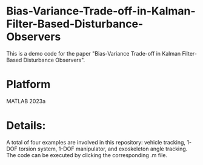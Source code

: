 # Bias-Variance-Trade-off-in-Kalman-Filter-Based-Disturbance-Observers
This is a demo code for the paper "Bias-Variance Trade-off in Kalman Filter-Based Disturbance Observers".

# Platform
MATLAB 2023a

# Details:
A total of four examples are involved in this repository: vehicle tracking, 1-DOF torsion system, 1-DOF manipulator, and exoskeleton angle tracking. 
The code can be executed by clicking the corresponding .m file.


